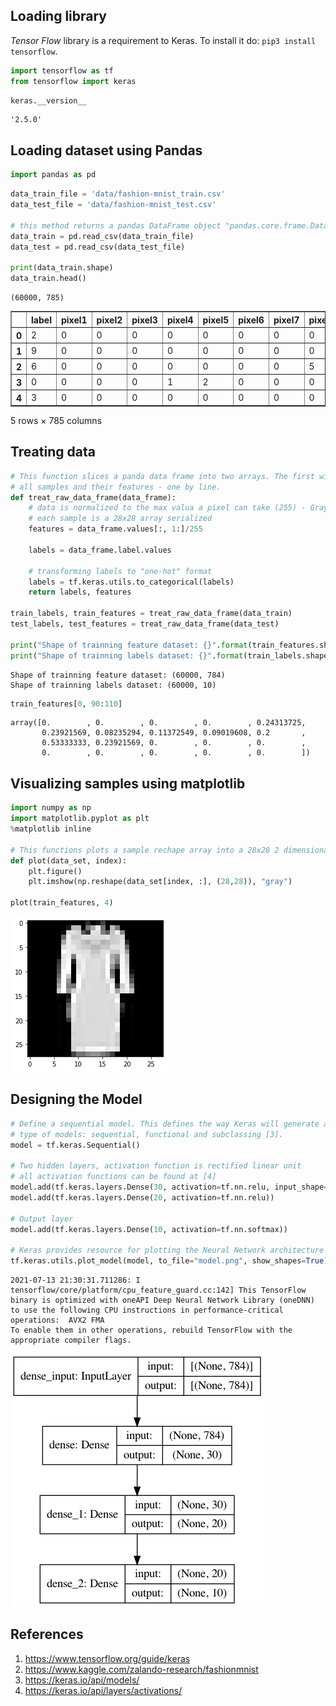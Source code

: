 ## Loading library

*Tensor Flow* library is a requirement to Keras. To install it do: `pip3 install tensorflow`.


```python
import tensorflow as tf
from tensorflow import keras
```


```python
keras.__version__
```




    '2.5.0'



## Loading dataset using Pandas


```python
import pandas as pd
```


```python
data_train_file = 'data/fashion-mnist_train.csv'
data_test_file = 'data/fashion-mnist_test.csv'

# this method returns a pandas DataFrame object "pandas.core.frame.DataFrame"
data_train = pd.read_csv(data_train_file)
data_test = pd.read_csv(data_test_file)

print(data_train.shape)
data_train.head()

```

    (60000, 785)





<div>
<style scoped>
    .dataframe tbody tr th:only-of-type {
        vertical-align: middle;
    }

    .dataframe tbody tr th {
        vertical-align: top;
    }

    .dataframe thead th {
        text-align: right;
    }
</style>
<table border="1" class="dataframe">
  <thead>
    <tr style="text-align: right;">
      <th></th>
      <th>label</th>
      <th>pixel1</th>
      <th>pixel2</th>
      <th>pixel3</th>
      <th>pixel4</th>
      <th>pixel5</th>
      <th>pixel6</th>
      <th>pixel7</th>
      <th>pixel8</th>
      <th>pixel9</th>
      <th>...</th>
      <th>pixel775</th>
      <th>pixel776</th>
      <th>pixel777</th>
      <th>pixel778</th>
      <th>pixel779</th>
      <th>pixel780</th>
      <th>pixel781</th>
      <th>pixel782</th>
      <th>pixel783</th>
      <th>pixel784</th>
    </tr>
  </thead>
  <tbody>
    <tr>
      <th>0</th>
      <td>2</td>
      <td>0</td>
      <td>0</td>
      <td>0</td>
      <td>0</td>
      <td>0</td>
      <td>0</td>
      <td>0</td>
      <td>0</td>
      <td>0</td>
      <td>...</td>
      <td>0</td>
      <td>0</td>
      <td>0</td>
      <td>0</td>
      <td>0</td>
      <td>0</td>
      <td>0</td>
      <td>0</td>
      <td>0</td>
      <td>0</td>
    </tr>
    <tr>
      <th>1</th>
      <td>9</td>
      <td>0</td>
      <td>0</td>
      <td>0</td>
      <td>0</td>
      <td>0</td>
      <td>0</td>
      <td>0</td>
      <td>0</td>
      <td>0</td>
      <td>...</td>
      <td>0</td>
      <td>0</td>
      <td>0</td>
      <td>0</td>
      <td>0</td>
      <td>0</td>
      <td>0</td>
      <td>0</td>
      <td>0</td>
      <td>0</td>
    </tr>
    <tr>
      <th>2</th>
      <td>6</td>
      <td>0</td>
      <td>0</td>
      <td>0</td>
      <td>0</td>
      <td>0</td>
      <td>0</td>
      <td>0</td>
      <td>5</td>
      <td>0</td>
      <td>...</td>
      <td>0</td>
      <td>0</td>
      <td>0</td>
      <td>30</td>
      <td>43</td>
      <td>0</td>
      <td>0</td>
      <td>0</td>
      <td>0</td>
      <td>0</td>
    </tr>
    <tr>
      <th>3</th>
      <td>0</td>
      <td>0</td>
      <td>0</td>
      <td>0</td>
      <td>1</td>
      <td>2</td>
      <td>0</td>
      <td>0</td>
      <td>0</td>
      <td>0</td>
      <td>...</td>
      <td>3</td>
      <td>0</td>
      <td>0</td>
      <td>0</td>
      <td>0</td>
      <td>1</td>
      <td>0</td>
      <td>0</td>
      <td>0</td>
      <td>0</td>
    </tr>
    <tr>
      <th>4</th>
      <td>3</td>
      <td>0</td>
      <td>0</td>
      <td>0</td>
      <td>0</td>
      <td>0</td>
      <td>0</td>
      <td>0</td>
      <td>0</td>
      <td>0</td>
      <td>...</td>
      <td>0</td>
      <td>0</td>
      <td>0</td>
      <td>0</td>
      <td>0</td>
      <td>0</td>
      <td>0</td>
      <td>0</td>
      <td>0</td>
      <td>0</td>
    </tr>
  </tbody>
</table>
<p>5 rows × 785 columns</p>
</div>



## Treating data


```python
# This function slices a panda data frame into two arrays. The first with labels and the other with
# all samples and their features - one by line. 
def treat_raw_data_frame(data_frame):
    # data is normalized to the max valua a pixel can take (255) - Gray Scale
    # each sample is a 28x28 array serialized
    features = data_frame.values[:, 1:]/255

    labels = data_frame.label.values

    # transforming labels to "one-hot" format
    labels = tf.keras.utils.to_categorical(labels)
    return labels, features

train_labels, train_features = treat_raw_data_frame(data_train)
test_labels, test_features = treat_raw_data_frame(data_test)

print("Shape of trainning feature dataset: {}".format(train_features.shape))
print("Shape of trainning labels dataset: {}".format(train_labels.shape))
```

    Shape of trainning feature dataset: (60000, 784)
    Shape of trainning labels dataset: (60000, 10)



```python
train_features[0, 90:110]
```




    array([0.        , 0.        , 0.        , 0.        , 0.24313725,
           0.23921569, 0.08235294, 0.11372549, 0.09019608, 0.2       ,
           0.53333333, 0.23921569, 0.        , 0.        , 0.        ,
           0.        , 0.        , 0.        , 0.        , 0.        ])



## Visualizing samples using matplotlib


```python
import numpy as np
import matplotlib.pyplot as plt
%matplotlib inline

# This functions plots a sample rechape array into a 28x28 2 dimensional array
def plot(data_set, index):
    plt.figure()
    plt.imshow(np.reshape(data_set[index, :], (28,28)), "gray")

plot(train_features, 4)
```


    
![png](output_11_0.png)
    


## Designing the Model


```python
# Define a sequential model. This defines the way Keras will generate a model. Keras has three different
# type of models: sequential, functional and subclassing [3].
model = tf.keras.Sequential()

# Two hidden layers, activation function is rectified linear unit
# all activation functions can be found at [4]
model.add(tf.keras.layers.Dense(30, activation=tf.nn.relu, input_shape=(784,)))
model.add(tf.keras.layers.Dense(20, activation=tf.nn.relu))

# Output layer
model.add(tf.keras.layers.Dense(10, activation=tf.nn.softmax))

# Keras provides resource for plotting the Neural Network architecture and parameters.
tf.keras.utils.plot_model(model, to_file="model.png", show_shapes=True)
```

    2021-07-13 21:30:31.711286: I tensorflow/core/platform/cpu_feature_guard.cc:142] This TensorFlow binary is optimized with oneAPI Deep Neural Network Library (oneDNN) to use the following CPU instructions in performance-critical operations:  AVX2 FMA
    To enable them in other operations, rebuild TensorFlow with the appropriate compiler flags.





    
![png](output_13_1.png)
    



## References

1. https://www.tensorflow.org/guide/keras
1. https://www.kaggle.com/zalando-research/fashionmnist
1. https://keras.io/api/models/
1. https://keras.io/api/layers/activations/


```python

```
